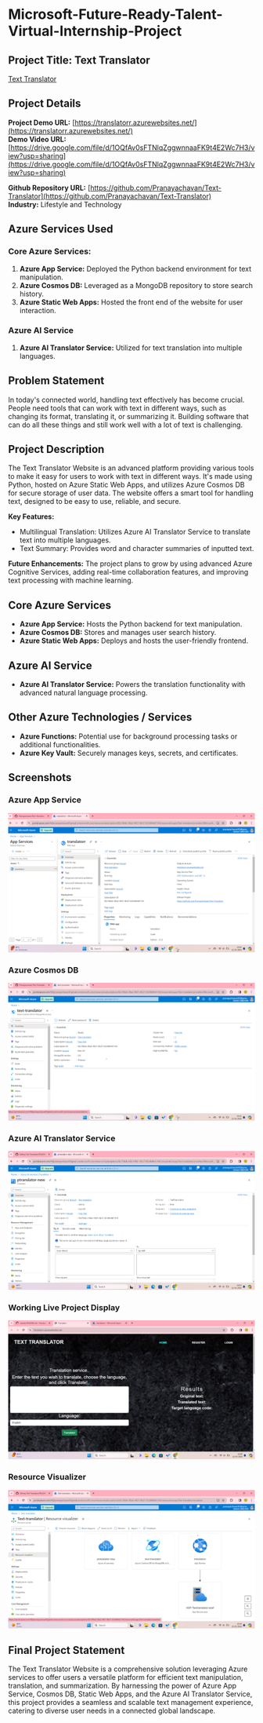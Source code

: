 # Microsoft-Future-Ready-Talent-Virtual-Internship-Project

## Project Title: Text Translator
[Text Translator](https://translatorr.azurewebsites.net/)

## Project Details
**Project Demo URL:** [https://translatorr.azurewebsites.net/](https://translatorr.azurewebsites.net/)  
**Demo Video URL:** [https://drive.google.com/file/d/1OQfAv0sFTNlqZggwnnaaFK9t4E2Wc7H3/view?usp=sharing](https://drive.google.com/file/d/1OQfAv0sFTNlqZggwnnaaFK9t4E2Wc7H3/view?usp=sharing) 
                         
**Github Repository URL:** [https://github.com/Pranayachavan/Text-Translator](https://github.com/Pranayachavan/Text-Translator)  
**Industry:** Lifestyle and Technology

## Azure Services Used

### Core Azure Services:
1. **Azure App Service:** Deployed the Python backend environment for text manipulation.
2. **Azure Cosmos DB:** Leveraged as a MongoDB repository to store search history.
3. **Azure Static Web Apps:** Hosted the front end of the website for user interaction.

### Azure AI Service
1. **Azure AI Translator Service:** Utilized for text translation into multiple languages.

## Problem Statement
In today's connected world, handling text effectively has become crucial. People need tools that can work with text in different ways, such as changing its format, translating it, or summarizing it. Building software that can do all these things and still work well with a lot of text is challenging.

## Project Description
The Text Translator Website is an advanced platform providing various tools to make it easy for users to work with text in different ways. It's made using Python, hosted on Azure Static Web Apps, and utilizes Azure Cosmos DB for secure storage of user data. The website offers a smart tool for handling text, designed to be easy to use, reliable, and secure.

**Key Features:**
- Multilingual Translation: Utilizes Azure AI Translator Service to translate text into multiple languages.
- Text Summary: Provides word and character summaries of inputted text.

**Future Enhancements:**
The project plans to grow by using advanced Azure Cognitive Services, adding real-time collaboration features, and improving text processing with machine learning.

## Core Azure Services
- **Azure App Service:** Hosts the Python backend for text manipulation.
- **Azure Cosmos DB:** Stores and manages user search history.
- **Azure Static Web Apps:** Deploys and hosts the user-friendly frontend.

## Azure AI Service
- **Azure AI Translator Service:** Powers the translation functionality with advanced natural language processing.

## Other Azure Technologies / Services
- **Azure Functions:** Potential use for background processing tasks or additional functionalities.
- **Azure Key Vault:** Securely manages keys, secrets, and certificates.

## Screenshots

### Azure App Service
![Azure App Service](./app-service.png)

### Azure Cosmos DB
![Azure Cosmos DB](./translator-db.png)

### Azure AI Translator Service
![Azure AI Translator Service](./translator.png)

### Working Live Project Display
![Working Live Project](./text-translator.jpeg)

### Resource Visualizer
![Resource Visualizer](./resource-visu.png)

## Final Project Statement
The Text Translator Website is a comprehensive solution leveraging Azure services to offer users a versatile platform for efficient text manipulation, translation, and summarization. By harnessing the power of Azure App Service, Cosmos DB, Static Web Apps, and the Azure AI Translator Service, this project provides a seamless and scalable text management experience, catering to diverse user needs in a connected global landscape.
